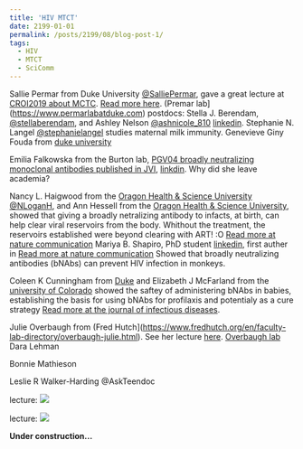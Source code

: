 ```yaml
---
title: 'HIV MTCT'
date: 2199-01-01
permalink: /posts/2199/08/blog-post-1/
tags:
  - HIV
  - MTCT
  - SciComm
---
```


Sallie Permar from Duke University [@SalliePermar](https://twitter.com/SalliePermar?ref_src=twsrc%5Egoogle%7Ctwcamp%5Eserp%7Ctwgr%5Eauthor), gave a great lecture at [CROI2019 about MCTC](http://www.croiwebcasts.org/console/player/41158?mediaType=audio&). [Read more here](https://link.springer.com/article/10.1007/s11904-020-00495-1).
(Premar lab](https://www.permarlabatduke.com) postdocs: Stella J. Berendam, [@stellaberendam](https://twitter.com/stellaberendam?lang=en), and Ashley Nelson [@ashnicole_810](https://twitter.com/ashnicole_810) [linkedin](https://www.linkedin.com/in/ashley-nelson-a00b53a0/).
Stephanie N. Langel [@stephanielangel](https://twitter.com/stephanielangel) studies maternal milk immunity. 
Genevieve Giny Fouda from [duke university](https://pediatrics.duke.edu/faculty/genevieve-giny-fouda-md-phd)

Emilia Falkowska from the Burton lab, [PGV04 broadly neutralizing monoclonal antibodies published in JVI](https://www.ncbi.nlm.nih.gov/pmc/articles/PMC3318667/), [linkdin](https://www.linkedin.com/in/efalkowska/). Why did she leave academia? 

Nancy L. Haigwood from the [Oragon Health & Science University](https://www.ohsu.edu/people/nancy-l-haigwood-phd) [@NLoganH](https://twitter.com/nloganh), and Ann Hessell from the [Oragon Health & Science University](https://www.ohsu.edu/people/ann-jones-hessell-phd), showed that giving a broadly netralizing antibody to infacts, at birth, can help clear viral reservoirs from the body. Whithout the treatment, the reservoirs established were beyond clearing with ART! :O [Read more at nature communication](https://www.nature.com/articles/s41467-019-13972-y)
Mariya B. Shapiro, PhD student [linkedin](https://www.linkedin.com/in/mariya-shapiro/), first auther in [Read more at nature communication](https://www.nature.com/articles/s41467-019-13972-y)
Showed that broadly neutralizing antibodies (bNAbs) can prevent HIV infection in monkeys. 

Coleen K Cunningham from [Duke](https://pediatrics.duke.edu/faculty/coleen-kathryn-cunningham-md) and Elizabeth J McFarland from the [university of Colorado](https://www.cudoctors.com/Find_A_Doctor/Profile/10199) 
showed the saftey of administering bNAbs in babies, establishing the basis for using bNAbs for profilaxis and potentialy as a cure strategy [Read more at the journal of infectious diseases](https://academic.oup.com/jid/article/222/4/628/5611832).

Julie Overbaugh from (Fred Hutch](https://www.fredhutch.org/en/faculty-lab-directory/overbaugh-julie.html). See her lecture [here](http://www.croiwebcasts.org/console/player/37038?mediaType=slideVideo&&crd_fl=0&ssmsrq=1520273130105&ctms=5000&csmsrq=5001).
[Overbaugh lab](https://research.fhcrc.org/overbaugh/en/research-overview.html)
Dara Lehman

Bonnie Mathieson

Leslie R Walker-Harding @AskTeendoc


lecture:
![](/images/file-name.png)

lecture:
![](/images/file-name.png)

**Under construction...**
